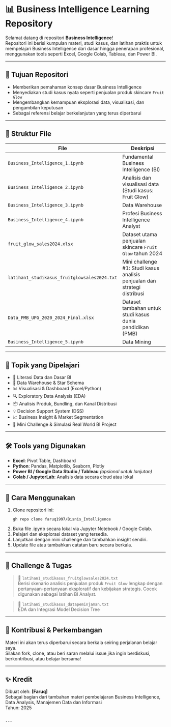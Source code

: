 # 📊 Business Intelligence Learning Repository

Selamat datang di repositori **Business Intelligence**!  
Repositori ini berisi kumpulan materi, studi kasus, dan latihan praktis untuk mempelajari Business Intelligence dari dasar hingga penerapan profesional, menggunakan tools seperti Excel, Google Colab, Tableau, dan Power BI.

---

## 🧠 Tujuan Repositori

- Memberikan pemahaman konsep dasar Business Intelligence
- Menyediakan studi kasus nyata seperti penjualan produk skincare `Fruit Glow`
- Mengembangkan kemampuan eksplorasi data, visualisasi, dan pengambilan keputusan
- Sebagai referensi belajar berkelanjutan yang terus diperbarui

---

## 📁 Struktur File

| File | Deskripsi |
|------|-----------|
| `Business_Intelligence_1.ipynb` | Fundamental Business Intelligence (BI) |
| `Business_Intelligence_2.ipynb` | Analisis dan visualisasi data (Studi kasus: Fruit Glow) |
| `Business_Intelligence_3.ipynb` | Data Warehouse |
| `Business_Intelligence_4.ipynb` | Profesi Business Intelligence Analyst |
| `fruit_glow_sales2024.xlsx` | Dataset utama penjualan skincare `Fruit Glow` tahun 2024 |
| `latihan1_studikasus_fruitglowsales2024.txt` | Mini challenge #1: Studi kasus analisis penjualan dan strategi distribusi |
| `Data_PMB_UPG_2020_2024_Final.xlsx` | Dataset tambahan untuk studi kasus dunia pendidikan (PMB) |
| `Business_Intelligence_5.ipynb` | Data Mining |
---

## 📌 Topik yang Dipelajari

- 📖 Literasi Data dan Dasar BI
- 💽 Data Warehouse & Star Schema
- 📊 Visualisasi & Dashboard (Excel/Python)
- 🔍 Exploratory Data Analysis (EDA)
- 📦 Analisis Produk, Bundling, dan Kanal Distribusi
- 💡 Decision Support System (DSS)
- 📈 Business Insight & Market Segmentation
- 🧩 Mini Challenge & Simulasi Real World BI Project

---

## 🛠 Tools yang Digunakan

- **Excel**: Pivot Table, Dashboard
- **Python**: Pandas, Matplotlib, Seaborn, Plotly
- **Power BI / Google Data Studio / Tableau** *(opsional untuk lanjutan)*
- **Colab / JupyterLab**: Analisis data secara cloud atau lokal

---

## 🧩 Cara Menggunakan

1. Clone repositori ini:
   ```
   gh repo clone faruq1997/Bisnis_Intelligence
   
2. Buka file .ipynb secara lokal via Jupyter Notebook / Google Colab.
3. Pelajari dan eksplorasi dataset yang tersedia.
4. Lanjutkan dengan mini challenge dan tambahkan insight sendiri.
5. Update file atau tambahkan catatan baru secara berkala.

---

## 🔖 Challenge & Tugas

> 📁 `latihan1_studikasus_fruitglowsales2024.txt`  
Berisi skenario analisis penjualan produk `Fruit Glow` lengkap dengan pertanyaan-pertanyaan eksploratif dan kebijakan strategis. Cocok digunakan sebagai latihan BI Analyst.

> 📁 `latihan5_studikasus_datapeminjaman.txt`  
EDA dan Integrasi Model Decision Tree

---

## 🧠 Kontribusi & Perkembangan

Materi ini akan terus diperbarui secara berkala seiring perjalanan belajar saya.  
Silakan fork, clone, atau beri saran melalui issue jika ingin berdiskusi, berkontribusi, atau belajar bersama!

---

## ✨ Kredit

Dibuat oleh: **[Faruq]**  
Sebagai bagian dari tambahan materi pembelajaran Business Intelligence, Data Analysis, Manajemen Data dan Informasi  
Tahun: 2025  
```

---
